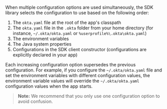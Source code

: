 When multiple configuration options are used simultaneously, the SDK library selects the configuration to use based on the following order:

1. The `okta.yaml` file at the root of the app's classpath
2. The `okta.yaml` file in the `.okta` folder from your home directory (for instance, `~/.okta/okta.yaml` or `%userprofile%\.okta\okta.yaml`)
3. The environment variables
4. The Java system properties
5. Configurations in the SDK client constructor (configurations are explicitly declared in your app)

Each increasing configuration option supersedes the previous configuration. For example, if you configure the `~/.okta/okta.yaml` file and set the environment variables with different configuration values, the environment variable values will override the `~/.okta/okta.yaml` configuration values when the app starts.

> **Note:** We recommend that you only use one configuration option to avoid confusion.
